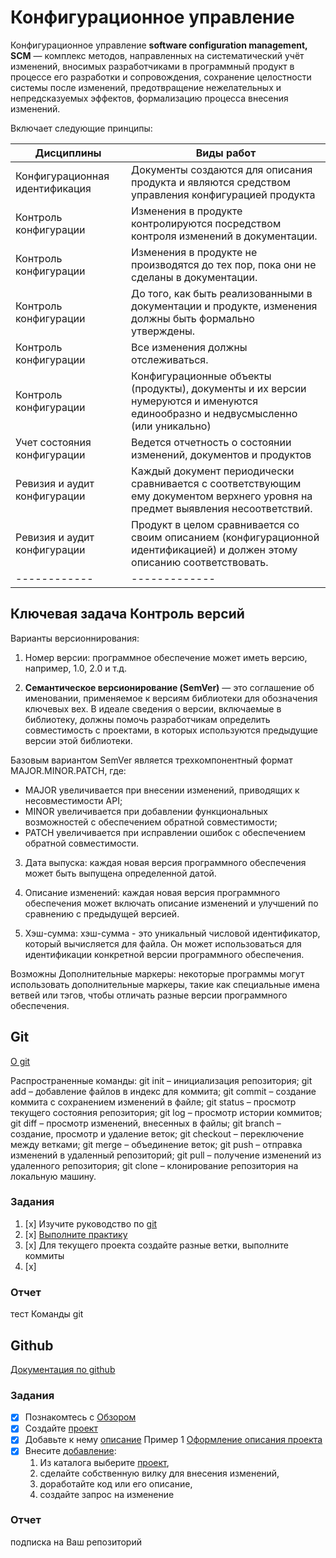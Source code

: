 # Конфигурационное управление

Конфигурационное управление  **software configuration management, SCM**  — комплекс методов, направленных на систематический учёт изменений, 
вносимых разработчиками в программный продукт в процессе его разработки и сопровождения, сохранение целостности системы после изменений, 
предотвращение нежелательных и непредсказуемых эффектов, формализацию процесса внесения изменений.

Включает следующие принципы:

Дисциплины | Виды работ
------------ | -------------
Конфигурационная идентификация | Документы создаются для описания продукта и являются средством управления конфигурацией продукта
Контроль конфигурации  | Изменения в продукте контролируются посредством контроля изменений в документации.
Контроль конфигурации  | Изменения в продукте не производятся до тех пор, пока они не сделаны в документации.
Контроль конфигурации  | До того, как быть реализованными в документации и продукте, изменения должны быть формально утверждены.
Контроль конфигурации  | Все изменения должны отслеживаться.
Контроль конфигурации  | Конфигурационные объекты (продукты), документы и их версии нумеруются и именуются единообразно и недвусмысленно (или уникально)
Учет состояния конфигурации | Ведется отчетность о состоянии изменений, документов и продуктов
Ревизия и аудит конфигурации | Каждый документ периодически сравнивается с соответствующим ему документом верхнего уровня на предмет выявления несоответствий.
Ревизия и аудит конфигурации | Продукт в целом сравнивается со своим описанием (конфигурационной идентификацией) и должен этому описанию соответствовать.
------------ | -------------

## Ключевая задача Контроль версий
Варианты версионнирования:
1. Номер версии: программное обеспечение может иметь версию, например, 1.0, 2.0 и т.д.

2. **Семантическое версионирование (SemVer)** — это соглашение об именовании, применяемое к версиям библиотеки для обозначения ключевых вех. В идеале сведения о версии, включаемые в библиотеку, должны помочь разработчикам определить совместимость с проектами, в которых используются предыдущие версии этой библиотеки.

Базовым вариантом SemVer является трехкомпонентный формат MAJOR.MINOR.PATCH, где:

- MAJOR увеличивается при внесении изменений, приводящих к несовместимости API;
- MINOR увеличивается при добавлении функциональных возможностей с обеспечением обратной совместимости;
- PATCH увеличивается при исправлении ошибок с обеспечением обратной совместимости.

3. Дата выпуска: каждая новая версия программного обеспечения может быть выпущена определенной датой.

4. Описание изменений: каждая новая версия программного обеспечения может включать описание изменений и улучшений по сравнению с предыдущей версией.

5. Хэш-сумма: хэш-сумма - это уникальный числовой идентификатор, который вычисляется для файла. Он может использоваться для идентификации конкретной версии программного обеспечения.

Возможны Дополнительные маркеры: некоторые программы могут использовать дополнительные маркеры, такие как специальные имена ветвей или тэгов, чтобы отличать разные версии программного обеспечения.


## Git
[О git](https://git-scm.com/doc) 

Распространенные команды:
 git init – инициализация репозитория;
 git add – добавление файлов в индекс для коммита;
 git commit – создание коммита с сохранением изменений в файле;
 git status – просмотр текущего состояния репозитория;
 git log – просмотр истории коммитов;
 git diff – просмотр изменений, внесенных в файлы;
 git branch – создание, просмотр и удаление веток;
 git checkout – переключение между ветками;
 git merge – объединение веток;
 git push – отправка изменений в удаленный репозиторий;
 git pull – получение изменений из удаленного репозитория;
 git clone – клонирование репозитория на локальную машину.


### Задания

1. [x] Изучите руководство по [git](https://marklodato.github.io/visual-git-guide/index-ru.html) 
2. [x] [Выполните практику](https://learngitbranching.js.org/)
3. [x] Для текущего проекта создайте разные ветки, выполните коммиты
4. [x] 

### Отчет
тест Команды git

## Github
[Документация по github](https://docs.github.com/ru)
### Задания 

 - [x] Познакомтесь с [Обзором](https://docs.github.com/en/github/getting-started-with-github/set-up-git)
 - [x] Создайте [проект](https://guides.github.com/activities/hello-world)
 - [x] Добавьте к нему [описание](https://guides.github.com/features/wikis/) 
        Пример 1 [Оформление описания проекта](https://github.com/cfpb/idea-box) 
 - [x] Внесите [добавление](https://guides.github.com/activities/forking/):
    1. Из каталога выберите [проект](https://github.com/olgmina/student-project-catalog.git), 
    2. сделайте собственную вилку для внесения изменений, 
    3. доработайте код или его описание, 
    4. создайте запрос на изменение

### Отчет
подписка на Ваш репозиторий


